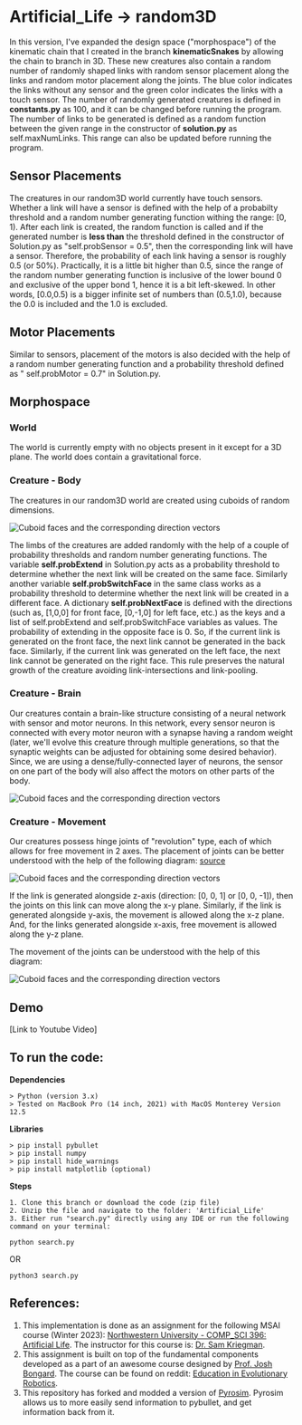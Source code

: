 # Artificial_Life -> random3D

In this version, I've expanded the design space ("morphospace") of the kinematic chain that I created in the branch **kinematicSnakes** by allowing the chain to branch in 3D. These new creatures also contain a random number of randomly shaped links with random sensor placement along the links and random motor placement along the joints. The blue color indicates the links without any sensor and the green color indicates the links with a touch sensor. The number of randomly generated creatures is defined in **constants.py** as 100, and it can be changed before running the program. The number of links to be generated is defined as a random function between the given range in the constructor of **solution.py** as self.maxNumLinks. This range can also be updated before running the program.

## Sensor Placements

The creatures in our random3D world currently have touch sensors. Whether a link will have a sensor is defined with the help of a probabilty threshold and a random number generating function withing the range: [0, 1). After each link is created, the random function is called and if the generated number is **less than** the threshold defined in the constructor of Solution.py as "self.probSensor = 0.5", then the corresponding link will have a sensor. Therefore, the probability of each link having a sensor is roughly 0.5 (or 50%). Practically, it is a little bit higher than 0.5, since the range of the random number generating function is inclusive of the lower bound 0 and exclusive of the upper bond 1, hence it is a bit left-skewed. In other words, [0.0,0.5) is a bigger infinite set of numbers than (0.5,1.0), because the 0.0 is included and the 1.0 is excluded.

## Motor Placements

Similar to sensors, placement of the motors is also decided with the help of a random number generating function and a probability threshold defined as " self.probMotor = 0.7" in Solution.py.

## Morphospace

### World

The world is currently empty with no objects present in it except for a 3D plane. The world does contain a gravitational force.

### Creature - Body

The creatures in our random3D world are created using cuboids of random dimensions. 

![Cuboid faces and the corresponding direction vectors](https://github.com/vTheWise/Artificial_Life/blob/random3D/Diagrams/Cube_Faces.jpg?raw=true)

The limbs of the creatures are added randomly with the help of a couple of probability thresholds and random number generating functions.
The variable **self.probExtend** in Solution.py acts as a probability threshold to determine whether the next link will be created on the same face. Similarly another variable **self.probSwitchFace** in the same class works as a probability threshold to determine whether the next link will be created in a different face. A dictionary **self.probNextFace** is defined with the directions (such as, [1,0,0] for front face, [0,-1,0] for left face, etc.) as the keys and a list of self.probExtend and self.probSwitchFace variables as values. The probability of extending in the opposite face is 0. So, if the current link is generated on the front face, the next link cannot be generated in the back face. Similarly, if the current link was generated on the left face, the next link cannot be generated on the right face. This rule preserves the natural growth of the creature avoiding link-intersections and link-pooling.

### Creature - Brain

Our creatures contain a brain-like structure consisting of a neural network with sensor and motor neurons. In this network, every sensor neuron is connected with every motor neuron with a synapse having a random weight (later, we'll evolve this creature through multiple generations, so that the synaptic weights can be adjusted for obtaining some desired behavior). Since, we are using a dense/fully-connected layer of neurons, the sensor on one part of the body will also affect the motors on other parts of the body.

![Cuboid faces and the corresponding direction vectors](https://github.com/vTheWise/Artificial_Life/blob/random3D/Diagrams/Brain.jpg?raw=true)

### Creature - Movement

Our creatures possess hinge joints of "revolution" type, each of which allows for free movement in 2 axes. The placement of joints can be better understood with the help of the following diagram: [source](https://docs.google.com/presentation/d/1zvZzFyTf8PBNjzQZx_gZk84aUntZo2bUKhpe78yT4OY/edit#slide=id.g10dad2fba23_2_428)

![Cuboid faces and the corresponding direction vectors](https://github.com/vTheWise/Artificial_Life/blob/random3D/Diagrams/Joints%20Position.png?raw=true)

If the link is generated alongside z-axis (direction: [0, 0, 1] or [0, 0, -1]), then the joints on this link can move along the x-y plane. Similarly, if the link is generated alongside y-axis, the movement is allowed along the x-z plane. And, for the links generated alongside x-axis, free movement is allowed along the y-z plane. 

The movement of the joints can be understood with the help of this diagram:

![Cuboid faces and the corresponding direction vectors](https://github.com/vTheWise/Artificial_Life/blob/random3D/Diagrams/Link_Movement.png?raw=true)

## Demo
[Link to Youtube Video]

## To run the code:

**Dependencies**
```
> Python (version 3.x)
> Tested on MacBook Pro (14 inch, 2021) with MacOS Monterey Version 12.5
```

**Libraries**
```
> pip install pybullet
> pip install numpy
> pip install hide_warnings
> pip install matplotlib (optional)
```

**Steps**
```
1. Clone this branch or download the code (zip file)
2. Unzip the file and navigate to the folder: 'Artificial_Life'
3. Either run "search.py" directly using any IDE or run the following command on your terminal:
```

```
python search.py
```

OR 

```
python3 search.py
```


## References:
1. This implementation is done as an assignment for the following MSAI course (Winter 2023): [Northwestern University - COMP_SCI 396: Artificial Life](https://www.mccormick.northwestern.edu/computer-science/academics/courses/descriptions/396-2.html). The instructor for this course is: [Dr. Sam Kriegman](https://skriegman.github.io/).
2. This assignment is built on top of the fundamental components developed as a part of an awesome course designed by [Prof. Josh Bongard](https://jbongard.github.io/). The course can be found on reddit: [Education in Evolutionary Robotics](https://www.reddit.com/r/ludobots/wiki/). 
3. This repository has forked and modded a version of [Pyrosim](https://github.com/jbongard/pyrosim.git). Pyrosim allows us to more easily send information to pybullet, and get information back from it.

